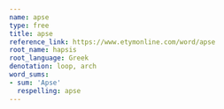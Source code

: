 ```yaml
---
name: apse
type: free
title: apse
reference_link: https://www.etymonline.com/word/apse
root_name: hapsis
root_language: Greek
denotation: loop, arch
word_sums:
- sum: 'Apse'
  respelling: apse
---
```

